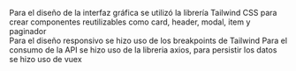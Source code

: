 
Para el diseño de la interfaz gráfica se utilizó la librería Tailwind CSS para crear componentes reutilizables como card, header, modal, item y paginador  
Para el diseño responsivo se hizo uso de los breakpoints de Tailwind
Para el consumo de la API se hizo uso de la libreria axios, para persistir los datos se hizo uso de vuex
